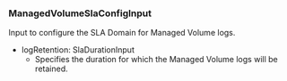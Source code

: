 ### ManagedVolumeSlaConfigInput
Input to configure the SLA Domain for Managed Volume logs.

- logRetention: SlaDurationInput
  - Specifies the duration for which the Managed Volume logs will be retained.
